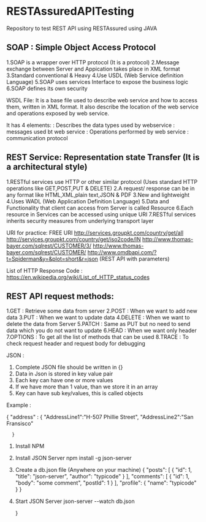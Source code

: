 # RESTAssuredAPITesting
Repository to test REST API using RESTAssured using JAVA

SOAP : Simple Object Access Protocol
---------------------------------------------------------------------------------------------
1.SOAP is a wrapper over HTTP protocol (It is a protocol)
2.Message exchange between Server and Appication takes place in XML format
3.Standard conventional & Heavy
4.Use USDL (Web Service definition Language)
5.SOAP uses services Interface to expose the business logic 
6.SOAP defines its own security

WSDL File:
It is a base file used to describe web service and how to access them, written in XML format.
It also describe the location of the web service and operations exposed by web service.

It has 4 elements:
<types> : Describes the data types used by webservice 
<Message> : messages used bt web service
<porttype> : Operations performed by web service
<binding> : communication protocol

REST Service: Representation state Transfer (It is a architectural style)
----------------------------------------------------------------------------------------------
1.RESTful services use HTTP or other similar protocol (Uses standard HTTP operations like GET,POST,PUT & DELETE)
2.A request/ response can be in any format like HTML,XML,plain text,JSON & PDF
3.New and lightweight
4.Uses WADL (Web Application Definition Language)
5.Data and Functionality that client can access from Server is called Resource
6.Each resource in Services can be accessed using unique URI
7.RESTful services inherits security measures from underlying transport layer

URI for practice:
FREE URI 
http://services.groupkt.com/country/get/all
http://services.groupkt.com/country/get/iso2code/IN
http://www.thomas-bayer.com/sqlrest/CUSTOMER/3/
http://www.thomas-bayer.com/sqlrest/CUSTOMER/
http://www.omdbapi.com/?t=Spiderman&y=&plot=short&r=json (REST API with parameters)

List of HTTP Response Code :
https://en.wikipedia.org/wiki/List_of_HTTP_status_codes

REST API request methods:
----------------------------------------------------------------------------------------------------
1.GET : Retrieve some data from server
2.POST : When we want to add new data
3.PUT : When we want to update data 
4.DELETE : When we want to delete the data from Server
5.PATCH : Same as PUT but no need to send data which you do not want to update
6.HEAD : When we want only header
7.OPTIONS :  To get all the list of methods that can be used
8.TRACE : To check request header and request body for debugging 

JSON :

1. Complete JSON file should be written in {}
2. Data in Json is stored in key value pair
3. Each key can have one or more values
4. If we have more than 1 value, than we store it in an array
5. Key can have sub key/values, this is called objects

Example :

   {
      "address" :
	   {
	    "AddressLine1":"H-507 Phillie Street",
		"AddressLine2":"San Fransisco"
	  
	  }
	  
1.  Install NPM
2.  Install JSON Server    npm install -g json-server
3.   Create a db.json file (Anywhere on your machine)
{
  "posts": [
    { "id": 1, "title": "json-server", "author": "typicode" }
  ],
  "comments": [
    { "id": 1, "body": "some comment", "postId": 1 }
  ],
  "profile": { "name": "typicode" }
}

4. Start JSON Server     json-server --watch db.json
   
   }